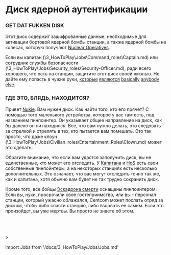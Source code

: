 # Диск ядерной аутентификации
### GET DAT FUKKEN DISK


Этот диск содержит зашифрованные данные, необходимые для активации бортовой ядерной бомбы станции, а также ядерной бомбы на колесах, которую получают [Nuclear Operatives](Nuclear-Emergency.md).

Если вы капитан (\3_HowToPlay\Jobs\Command_roles\Captain.md) или сотрудник службы безопасности (\3_HowToPlay\Jobs\Security_roles\Security-Officer.md), ради всего хорошего, что есть на станции, защитите этот диск своей жизнью. Не дайте ему попасть в чужие руки, [которые](\3_HowToPlay\Jobs\Engineering_roles\Chief-Engineer.md) [являются](\3_HowToPlay\Jobs\Service_roles\Janitor.md) [basically](\3_HowToPlay\Jobs\Service_roles\Assistant.md) [anybody](\3_HowToPlay\Jobs\Civilian_roles\Entertainment_Roles\Mime.md) [else](\3_HowToPlay\Jobs\Civilian_roles\Entertainment_Roles\Clown.md).


### ГДЕ ЭТО, БЛЯДЬ, НАХОДИТСЯ?

Привет [Nukie](Nuclear-Emergency.md). Вам нужен диск. Как найти того, кто его прячет? С помощью того маленького устройства, которое у вас там есть, под названием пинпоинтер. Он указывает общее направление на диск, как бы далеко он ни находился. Все, что вам нужно делать, это следовать за стрелкой и стрелять в тех, кто пытается вам помешать. Это так просто, что даже клоун (\3_HowToPlay\Jobs\Civilian_roles\Entertainment_Roles\Clown.md) может это сделать.

Обратите внимание, что если вам удастся заполучить диск, вы не единственные, кто может его отследить. У [Капитана](\3_HowToPlay\Jobs\Command_roles\Captain.md) и [HoS](\3_HowToPlay\Jobs\Security_roles\Security-Officer.md) есть свои собственные пинпойнтеры, а на некоторых станциях есть несколько дополнительных. Это означает, что вас могут отследить точно так же, как и капитана, хотя обычно вам будет не так трудно сохранить диск.

Кроме того, все бойцы [Эскадрона смерти](\3_HowToPlay\Jobs\Protagonist_roles\Centcom_roles\Death-Squad.md) оснащены пинпоинтером. Если вы, нуки, просрочили свое гостеприимство, или вы - персонал станции, который ужасно облажался, Centcom может послать отряд за диском, чтобы либо спасти станцию, либо взорвать ее самим. Если это произойдет, вы уже мертвы. Вы просто не знаете об этом.

  <br/>
<br/>
<br/>>

import Jobs from '/docs/3_HowToPlay/Jobs/Jobs.md'

<Jobs />


